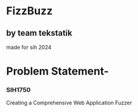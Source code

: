 # FizzBuzz 
## by team tekstatik

made for sih 2024



# Problem Statement-
### SIH1750
Creating a Comprehensive Web Application Fuzzer